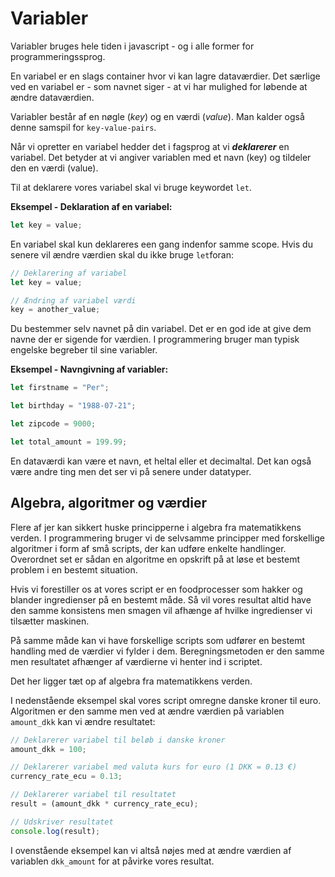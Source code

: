 # Variabler

Variabler bruges hele tiden i javascript - og i alle former for programmeringssprog.

En variabel er en slags container hvor vi kan lagre  dataværdier. Det særlige ved en variabel er - som navnet siger - at vi har mulighed for løbende at ændre dataværdien.

Variabler består af en nøgle (*key*) og en værdi (*value*). Man kalder også denne samspil for `key-value-pairs`.

Når vi opretter en variabel hedder det i fagsprog at vi **_deklarerer_** en variabel. Det betyder at vi angiver variablen med et navn (key) og tildeler den en værdi (value).

Til at deklarere vores variabel skal vi bruge keywordet `let`.

**Eksempel - Deklaration af en variabel:**

```js
let key = value;
```
En variabel skal kun deklareres een gang indenfor samme scope. Hvis du senere vil ændre værdien skal du ikke bruge `let`foran:
```js
// Deklarering af variabel
let key = value;

// Ændring af variabel værdi
key = another_value;
```
Du bestemmer selv navnet på din variabel. Det er en god ide at give dem navne der er sigende for værdien. I  programmering bruger man typisk engelske begreber til sine variabler.

**Eksempel - Navngivning af variabler:**
```js
let firstname = "Per";

let birthday = "1988-07-21";

let zipcode = 9000;

let total_amount = 199.99;
```

En dataværdi kan være et navn, et heltal eller et decimaltal. Det kan også være andre ting men det ser vi på senere under datatyper.

## Algebra, algoritmer og værdier 

Flere af jer kan sikkert huske principperne i algebra fra matematikkens verden. I programmering bruger vi de selvsamme principper med forskellige algoritmer i form af små scripts, der kan udføre enkelte handlinger. Overordnet set er sådan en algoritme en opskrift på at løse et bestemt problem i en bestemt situation. 

Hvis vi forestiller os at vores script er en  foodprocesser som hakker og blander ingredienser på en bestemt måde. Så vil vores resultat altid have den samme konsistens men smagen vil afhænge af hvilke ingredienser vi tilsætter maskinen. 

På samme måde kan vi have forskellige scripts som udfører en bestemt handling med de værdier vi fylder i dem. Beregningsmetoden er den samme men resultatet afhænger af værdierne vi henter ind i scriptet.

Det her ligger tæt op af algebra fra matematikkens verden.

I nedenstående eksempel skal vores script omregne danske kroner til euro. Algoritmen er den samme men ved at ændre værdien på variablen `amount_dkk` kan vi ændre resultatet:
```js
// Deklarerer variabel til beløb i danske kroner
amount_dkk = 100;

// Deklarerer variabel med valuta kurs for euro (1 DKK = 0.13 €)
currency_rate_ecu = 0.13;

// Deklarerer variabel til resultatet
result = (amount_dkk * currency_rate_ecu);

// Udskriver resultatet
console.log(result);
```
I ovenstående eksempel kan vi altså nøjes med at ændre værdien af variablen `dkk_amount` for at påvirke vores resultat.


